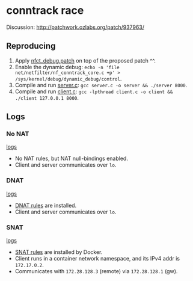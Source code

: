 # conntrack race

Discussion: http://patchwork.ozlabs.org/patch/937963/

## Reproducing

1. Apply [nfct_debug.patch](patch/nfct_debug.patch) on top of the proposed
   patch ^^.
2. Enable the dynamic debug: `echo -n 'file net/netfilter/nf_conntrack_core.c
   +p' > /sys/kernel/debug/dynamic_debug/control`.
3. Compile and run [server.c](src/server.c): `gcc server.c -o server &&
   ./server 8000`.
4. Compile and run [client.c](src/client.c): `gcc -lpthread client.c -o client
   && ./client 127.0.0.1 8000`.

## Logs

### No NAT

[logs](log/no-nat/)

- No NAT rules, but NAT null-bindings enabled.
- Client and server communicates over `lo`.

### DNAT

[logs](log/dnat/)

- [DNAT rules](log/dnat/iptables-save-nat.output) are installed.
- Client and server communicates over `lo`.

### SNAT

[logs](log/dnat/)

- [SNAT rules](log/snat/iptables-save-nat.output) are installed by Docker.
- Client runs in a container network namespace, and its IPv4 addr is `172.17.0.2`.
- Communicates with `172.28.128.3` (remote) via `172.28.128.1` (gw).
